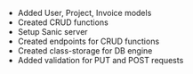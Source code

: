 * Added User, Project, Invoice models
* Created CRUD functions
* Setup Sanic server
* Created endpoints for CRUD functions
* Created class-storage for DB engine
* Added validation for PUT and POST requests